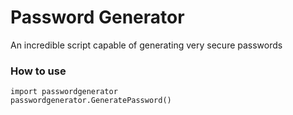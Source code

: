 # Password Generator
An incredible script capable of generating very secure passwords

### How to use
```
import passwordgenerator
passwordgenerator.GeneratePassword()
```
